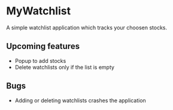 # MyWatchlist
 A simple watchlist application which tracks your choosen stocks.
 
 ## Upcoming features
 * Popup to add stocks
 * Delete watchlists only if the list is empty

## Bugs
* Adding or deleting watchlists crashes the application
